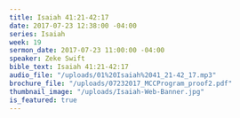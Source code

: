 ```yaml
---
title: Isaiah 41:21-42:17
date: 2017-07-23 12:38:00 -04:00
series: Isaiah
week: 19
sermon_date: 2017-07-23 11:00:00 -04:00
speaker: Zeke Swift
bible_text: Isaiah 41:21-42:17
audio_file: "/uploads/01%20Isaiah%2041_21-42_17.mp3"
brochure_file: "/uploads/07232017_MCCProgram_proof2.pdf"
thumbnail_image: "/uploads/Isaiah-Web-Banner.jpg"
is_featured: true
---
```


